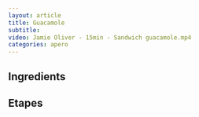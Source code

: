 ```yaml
---
layout: article
title: Guacamole
subtitle:
video: Jamie Oliver - 15min - Sandwich guacamole.mp4
categories: apero
---
```


<div class="body">
  <h2>Ingredients</h2>
  <h2>Etapes</h2>
</div>
